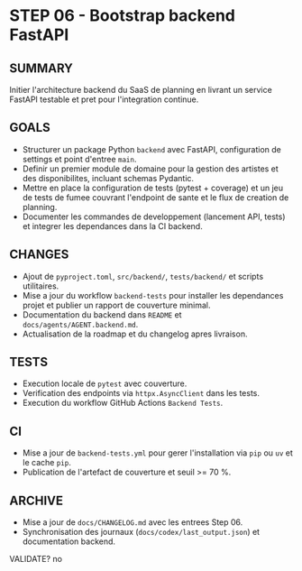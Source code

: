 # STEP 06 - Bootstrap backend FastAPI

## SUMMARY
Initier l'architecture backend du SaaS de planning en livrant un service FastAPI testable et pret pour l'integration continue.

## GOALS
- Structurer un package Python `backend` avec FastAPI, configuration de settings et point d'entree `main`.
- Definir un premier module de domaine pour la gestion des artistes et des disponibilites, incluant schemas Pydantic.
- Mettre en place la configuration de tests (pytest + coverage) et un jeu de tests de fumee couvrant l'endpoint de sante et le flux de creation de planning.
- Documenter les commandes de developpement (lancement API, tests) et integrer les dependances dans la CI backend.

## CHANGES
- Ajout de `pyproject.toml`, `src/backend/`, `tests/backend/` et scripts utilitaires.
- Mise a jour du workflow `backend-tests` pour installer les dependances projet et publier un rapport de couverture minimal.
- Documentation du backend dans `README` et `docs/agents/AGENT.backend.md`.
- Actualisation de la roadmap et du changelog apres livraison.

## TESTS
- Execution locale de `pytest` avec couverture.
- Verification des endpoints via `httpx.AsyncClient` dans les tests.
- Execution du workflow GitHub Actions `Backend Tests`.

## CI
- Mise a jour de `backend-tests.yml` pour gerer l'installation via `pip` ou `uv` et le cache `pip`.
- Publication de l'artefact de couverture et seuil >= 70 %.

## ARCHIVE
- Mise a jour de `docs/CHANGELOG.md` avec les entrees Step 06.
- Synchronisation des journaux (`docs/codex/last_output.json`) et documentation backend.

VALIDATE? no
